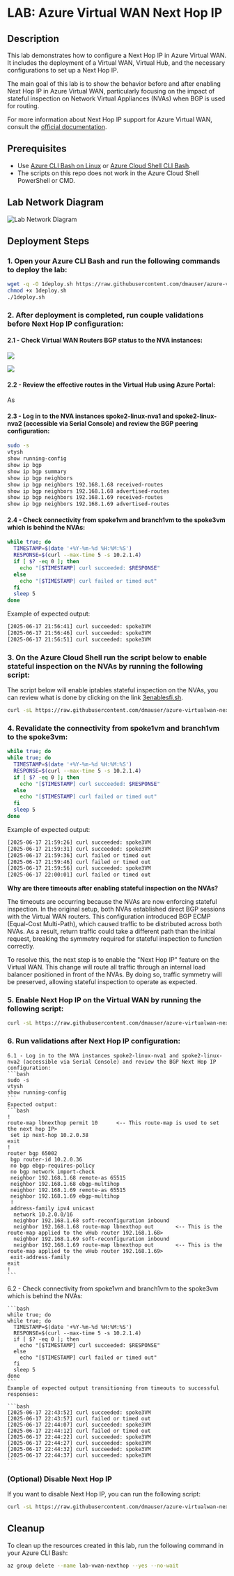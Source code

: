 # LAB: Azure Virtual WAN Next Hop IP

## Description

This lab demonstrates how to configure a Next Hop IP in Azure Virtual WAN. It includes the deployment of a Virtual WAN, Virtual Hub, and the necessary configurations to set up a Next Hop IP.

The main goal of this lab is to show the behavior before and after enabling Next Hop IP in Azure Virtual WAN, particularly focusing on the impact of stateful inspection on Network Virtual Appliances (NVAs) when BGP is used for routing.

For more information about Next Hop IP  support for Azure Virtual WAN, consult the [official documentation](https://learn.microsoft.com/en-us/azure/virtual-wan/next-hop-ip).

## Prerequisites
- Use [Azure CLI Bash on Linux](https://learn.microsoft.com/en-us/cli/azure/install-azure-cli-linux) or [Azure Cloud Shell CLI Bash](https://shell.azure.com).
- The scripts on this repo does not work in the Azure Cloud Shell PowerShell or CMD.

## Lab Network Diagram

![Lab Network Diagram](./media/diagram.png)

## Deployment Steps

### 1. Open your Azure CLI Bash and run the following commands to deploy the lab:

```bash
wget -q -O 1deploy.sh https://raw.githubusercontent.com/dmauser/azure-virtualwan-nexthop/refs/heads/main/1deploy.sh
chmod +x 1deploy.sh
./1deploy.sh
```

### 2. After deployment is completed, run couple validations before Next Hop IP configuration:

#### 2.1 - Check Virtual WAN Routers BGP status to the NVA instances:

![](./media/bgppeering.png)

![](./media/bgpmetrics.png)


#### 2.2 - Review the effective routes in the Virtual Hub using Azure Portal:





As


#### 2.3 - Log in to the NVA instances spoke2-linux-nva1 and spoke2-linux-nva2 (accessible via Serial Console) and review the BGP peering configuration:
   
```bash
sudo -s
vtysh 
show running-config
show ip bgp
show ip bgp summary
show ip bgp neighbors
show ip bgp neighbors 192.168.1.68 received-routes
show ip bgp neighbors 192.168.1.68 advertised-routes
show ip bgp neighbors 192.168.1.69 received-routes
show ip bgp neighbors 192.168.1.69 advertised-routes
```

#### 2.4 - Check connectivity from spoke1vm and branch1vm to the spoke3vm which is behind the NVAs:
    
```bash
while true; do
  TIMESTAMP=$(date '+%Y-%m-%d %H:%M:%S')
  RESPONSE=$(curl --max-time 5 -s 10.2.1.4)
  if [ $? -eq 0 ]; then
    echo "[$TIMESTAMP] curl succeeded: $RESPONSE"
  else
    echo "[$TIMESTAMP] curl failed or timed out"
  fi
  sleep 5
done
```

Example of expected output:

```bash
[2025-06-17 21:56:41] curl succeeded: spoke3VM
[2025-06-17 21:56:46] curl succeeded: spoke3VM
[2025-06-17 21:56:51] curl succeeded: spoke3VM
```

### 3. On the Azure Cloud Shell run the script below to enable stateful inspection on the NVAs by running the following script:

The script below will enable iptables stateful inspection on the NVAs, you can review what is done by clicking on the link [3enablesfi.sh](https://raw.githubusercontent.com/dmauser/azure-virtualwan-nexthop/refs/heads/main/3enablesfi.sh).

```bash
curl -sL https://raw.githubusercontent.com/dmauser/azure-virtualwan-nexthop/refs/heads/main/3enablesfi.sh | bash
```

### 4. Revalidate the connectivity from spoke1vm and branch1vm to the spoke3vm:

```bash
while true; do
while true; do
  TIMESTAMP=$(date '+%Y-%m-%d %H:%M:%S')
  RESPONSE=$(curl --max-time 5 -s 10.2.1.4)
  if [ $? -eq 0 ]; then
    echo "[$TIMESTAMP] curl succeeded: $RESPONSE"
  else
    echo "[$TIMESTAMP] curl failed or timed out"
  fi
  sleep 5
done
```

Example of expected output:

```bash
[2025-06-17 21:59:26] curl succeeded: spoke3VM
[2025-06-17 21:59:31] curl succeeded: spoke3VM
[2025-06-17 21:59:36] curl failed or timed out
[2025-06-17 21:59:46] curl failed or timed out
[2025-06-17 21:59:56] curl succeeded: spoke3VM
[2025-06-17 22:00:01] curl failed or timed out
```

**Why are there timeouts after enabling stateful inspection on the NVAs?**

The timeouts are occurring because the NVAs are now enforcing stateful inspection. In the original setup, both NVAs established direct BGP sessions with the Virtual WAN routers. This configuration introduced BGP ECMP (Equal-Cost Multi-Path), which caused traffic to be distributed across both NVAs. As a result, return traffic could take a different path than the initial request, breaking the symmetry required for stateful inspection to function correctly.

To resolve this, the next step is to enable the "Next Hop IP" feature on the Virtual WAN. This change will route all traffic through an internal load balancer positioned in front of the NVAs. By doing so, traffic symmetry will be preserved, allowing stateful inspection to operate as expected.

### 5. Enable Next Hop IP on the Virtual WAN by running the following script:

```bash
curl -sL https://raw.githubusercontent.com/dmauser/azure-virtualwan-nexthop/refs/heads/main/4setnexthop.sh | bash
```

### 6. Run validations **after** Next Hop IP configuration:

    6.1 - Log in to the NVA instances spoke2-linux-nva1 and spoke2-linux-nva2 (accessible via Serial Console) and review the BGP Next Hop IP configuration:
    ```bash
    sudo -s
    vtysh 
    show running-config
    ```
    Expected output:
    ```bash
    !
    route-map lbnexthop permit 10      <-- This route-map is used to set the next hop IP>
     set ip next-hop 10.2.0.38
    exit
    !
    router bgp 65002
     bgp router-id 10.2.0.36
     no bgp ebgp-requires-policy
     no bgp network import-check
     neighbor 192.168.1.68 remote-as 65515
     neighbor 192.168.1.68 ebgp-multihop
     neighbor 192.168.1.69 remote-as 65515
     neighbor 192.168.1.69 ebgp-multihop
     !
     address-family ipv4 unicast
      network 10.2.0.0/16
      neighbor 192.168.1.68 soft-reconfiguration inbound
      neighbor 192.168.1.68 route-map lbnexthop out       <-- This is the route-map applied to the vHub router 192.168.1.68>
      neighbor 192.168.1.69 soft-reconfiguration inbound
      neighbor 192.168.1.69 route-map lbnexthop out       <-- This is the route-map applied to the vHub router 192.168.1.69>
     exit-address-family
    exit
    !
    ```


  6.2 - Check connectivity from spoke1vm and branch1vm to the spoke3vm which is behind the NVAs:

    ```bash
    while true; do
    while true; do
      TIMESTAMP=$(date '+%Y-%m-%d %H:%M:%S')
      RESPONSE=$(curl --max-time 5 -s 10.2.1.4)
      if [ $? -eq 0 ]; then
        echo "[$TIMESTAMP] curl succeeded: $RESPONSE"
      else
        echo "[$TIMESTAMP] curl failed or timed out"
      fi
      sleep 5
    done
    ```
    Example of expected output transitioning from timeouts to successful responses:

    ```bash
    [2025-06-17 22:43:52] curl succeeded: spoke3VM
    [2025-06-17 22:43:57] curl failed or timed out
    [2025-06-17 22:44:07] curl succeeded: spoke3VM
    [2025-06-17 22:44:12] curl failed or timed out
    [2025-06-17 22:44:22] curl succeeded: spoke3VM
    [2025-06-17 22:44:27] curl succeeded: spoke3VM
    [2025-06-17 22:44:32] curl succeeded: spoke3VM
    [2025-06-17 22:44:37] curl succeeded: spoke3VM
    ```

### (Optional) Disable Next Hop IP

If you want to disable Next Hop IP, you can run the following script:

```bash
curl -sL https://raw.githubusercontent.com/dmauser/azure-virtualwan-nexthop/refs/heads/main/unset-nexthopip.sh | bash
```

## Cleanup

To clean up the resources created in this lab, run the following command in your Azure CLI Bash:

```bash
az group delete --name lab-vwan-nexthop --yes --no-wait
```
